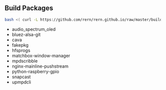 Build Packages
---

```sh
bash <( curl -L https://github.com/rern/rern.github.io/raw/master/buildpackage.sh )
```
- audio_spectrum_oled
- bluez-alsa-git
- cava
- fakepkg
- hfsprogs
- matchbox-window-manager
- mpdscribble
- nginx-mainline-pushstream
- python-raspberry-gpio
- snapcast
- upmpdcli
